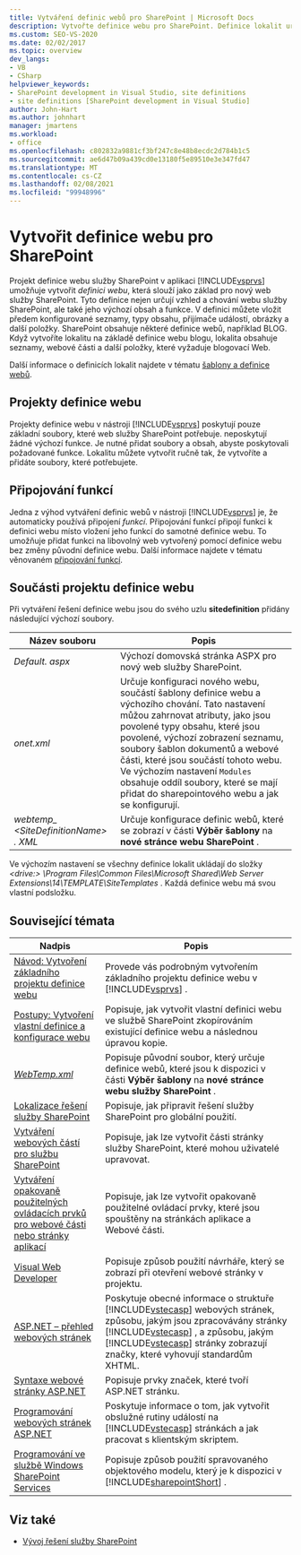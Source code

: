 ```yaml
---
title: Vytváření definic webů pro SharePoint | Microsoft Docs
description: Vytvořte definice webu pro SharePoint. Definice lokalit určují vzhled a chování webu služby SharePoint a jeho výchozího obsahu a funkce.
ms.custom: SEO-VS-2020
ms.date: 02/02/2017
ms.topic: overview
dev_langs:
- VB
- CSharp
helpviewer_keywords:
- SharePoint development in Visual Studio, site definitions
- site definitions [SharePoint development in Visual Studio]
author: John-Hart
ms.author: johnhart
manager: jmartens
ms.workload:
- office
ms.openlocfilehash: c802832a9881cf3bf247c8e48b8ecdc2d784b1c5
ms.sourcegitcommit: ae6d47b09a439cd0e13180f5e89510e3e347fd47
ms.translationtype: MT
ms.contentlocale: cs-CZ
ms.lasthandoff: 02/08/2021
ms.locfileid: "99948996"
---
```

# <a name="create-site-definitions-for-sharepoint"></a>Vytvořit definice webu pro SharePoint
  Projekt definice webu služby SharePoint v aplikaci [!INCLUDE[vsprvs](../sharepoint/includes/vsprvs-md.md)] umožňuje vytvořit *definici webu*, která slouží jako základ pro nový web služby SharePoint. Tyto definice nejen určují vzhled a chování webu služby SharePoint, ale také jeho výchozí obsah a funkce. V definici můžete vložit předem konfigurované seznamy, typy obsahu, přijímače událostí, obrázky a další položky. SharePoint obsahuje některé definice webů, například BLOG. Když vytvoříte lokalitu na základě definice webu blogu, lokalita obsahuje seznamy, webové části a další položky, které vyžaduje blogovací Web.

 Další informace o definicích lokalit najdete v tématu [šablony a definice webů](/previous-versions/office/developer/sharepoint-2010/ms434313(v=office.14)).

## <a name="site-definition-projects"></a>Projekty definice webu
 Projekty definice webu v nástroji [!INCLUDE[vsprvs](../sharepoint/includes/vsprvs-md.md)] poskytují pouze základní soubory, které web služby SharePoint potřebuje. neposkytují žádné výchozí funkce. Je nutné přidat soubory a obsah, abyste poskytovali požadované funkce. Lokalitu můžete vytvořit ručně tak, že vytvoříte a přidáte soubory, které potřebujete.

## <a name="feature-stapling"></a>Připojování funkcí
 Jedna z výhod vytváření definic webů v nástroji [!INCLUDE[vsprvs](../sharepoint/includes/vsprvs-md.md)] je, že automaticky používá připojení *funkcí*. Připojování funkcí připojí funkci k definici webu místo vložení jeho funkcí do samotné definice webu. To umožňuje přidat funkci na libovolný web vytvořený pomocí definice webu bez změny původní definice webu. Další informace najdete v tématu věnovaném [připojování funkcí](/previous-versions/office/developer/sharepoint-2007/bb861862(v=office.12)).

## <a name="site-definition-project-components"></a>Součásti projektu definice webu
 Při vytváření řešení definice webu jsou do svého uzlu **sitedefinition** přidány následující výchozí soubory.

|Název souboru|Popis|
|---------------|-----------------|
|*Default. aspx*|Výchozí domovská stránka ASPX pro nový web služby SharePoint.|
|*onet.xml*|Určuje konfiguraci nového webu, součástí šablony definice webu a výchozího chování. Tato nastavení můžou zahrnovat atributy, jako jsou povolené typy obsahu, které jsou povolené, výchozí zobrazení seznamu, soubory šablon dokumentů a webové části, které jsou součástí tohoto webu. Ve výchozím nastavení `Modules` obsahuje oddíl soubory, které se mají přidat do sharepointového webu a jak se konfigurují.|
|*webtemp_ \<SiteDefinitionName> . XML*|Určuje konfigurace definic webů, které se zobrazí v části **Výběr šablony** na **nové stránce webu SharePoint** .|

 Ve výchozím nastavení se všechny definice lokalit ukládají do složky *\<drive:> \Program Files\Common Files\Microsoft Shared\Web Server Extensions\14\TEMPLATE\SiteTemplates* . Každá definice webu má svou vlastní podsložku.

## <a name="related-topics"></a>Související témata

|Nadpis|Popis|
|-----------|-----------------|
|[Návod: Vytvoření základního projektu definice webu](../sharepoint/walkthrough-create-a-basic-site-definition-project.md)|Provede vás podrobným vytvořením základního projektu definice webu v [!INCLUDE[vsprvs](../sharepoint/includes/vsprvs-md.md)] .|
|[Postupy: Vytvoření vlastní definice a konfigurace webu](/previous-versions/office/developer/sharepoint-2010/ms454677(v=office.14))|Popisuje, jak vytvořit vlastní definici webu ve službě SharePoint zkopírováním existující definice webu a následnou úpravou kopie.|
|[*WebTemp.xml*](/previous-versions/office/developer/sharepoint-2010/ms447717(v=office.14))|Popisuje původní soubor, který určuje definice webů, které jsou k dispozici v části **Výběr šablony** na **nové stránce webu služby SharePoint** .|
|[Lokalizace řešení služby SharePoint](../sharepoint/localizing-sharepoint-solutions.md)|Popisuje, jak připravit řešení služby SharePoint pro globální použití.|
|[Vytváření webových částí pro službu SharePoint](../sharepoint/creating-web-parts-for-sharepoint.md)|Popisuje, jak lze vytvořit části stránky služby SharePoint, které mohou uživatelé upravovat.|
|[Vytváření opakovaně použitelných ovládacích prvků pro webové části nebo stránky aplikací](../sharepoint/creating-reusable-controls-for-web-parts-or-application-pages.md)|Popisuje, jak lze vytvořit opakovaně použitelné ovládací prvky, které jsou spouštěny na stránkách aplikace a Webové části.|
|[Visual Web Developer](/previous-versions/visualstudio/visual-studio-2010/ms178093(v=vs.100))|Popisuje způsob použití návrháře, který se zobrazí při otevření webové stránky v projektu.|
|[ASP.NET – přehled webových stránek](/previous-versions/aspnet/428509ah(v=vs.100))|Poskytuje obecné informace o struktuře [!INCLUDE[vstecasp](../sharepoint/includes/vstecasp-md.md)] webových stránek, způsobu, jakým jsou zpracovávány stránky [!INCLUDE[vstecasp](../sharepoint/includes/vstecasp-md.md)] , a způsobu, jakým [!INCLUDE[vstecasp](../sharepoint/includes/vstecasp-md.md)] stránky zobrazují značky, které vyhovují standardům XHTML.|
|[Syntaxe webové stránky ASP.NET](/previous-versions/aspnet/k33801s3(v=vs.100))|Popisuje prvky značek, které tvoří ASP.NET stránku.|
|[Programování webových stránek ASP.NET](/previous-versions/aspnet/0yt4zca8(v=vs.100))|Poskytuje informace o tom, jak vytvořit obslužné rutiny událostí na [!INCLUDE[vstecasp](../sharepoint/includes/vstecasp-md.md)] stránkách a jak pracovat s klientským skriptem.|
|[Programování ve službě Windows SharePoint Services](/previous-versions/office/developer/sharepoint-services/ms430674(v=office.12))|Popisuje způsob použití spravovaného objektového modelu, který je k dispozici v [!INCLUDE[sharepointShort](../sharepoint/includes/sharepointshort-md.md)] .|

## <a name="see-also"></a>Viz také
- [Vývoj řešení služby SharePoint](../sharepoint/developing-sharepoint-solutions.md)
